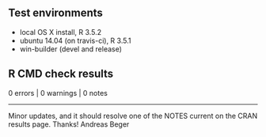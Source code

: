 
## Test environments

- local OS X install, R 3.5.2
- ubuntu 14.04 (on travis-ci), R 3.5.1
- win-builder (devel and release)

## R CMD check results

0 errors | 0 warnings | 0 notes

**********

Minor updates, and it should resolve one of the NOTES current on the CRAN results page. Thanks!
Andreas Beger
